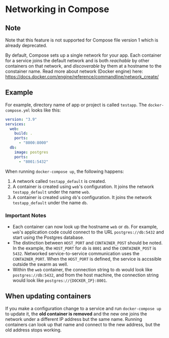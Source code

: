 # Networking in Compose

## Note

Note that this feature is not supported for Compose file version 1 which is already deprecated.

By default, Compose sets up a single network for your app. Each container for a service joins the default network and is both _reachable_ by other containers on that network, and _discoverable_ by them at a hostname to the constainer name. Read more about network (Docker engine) here: <https://docs.docker.com/engine/reference/commandline/network_create/>

## Example

For example, directory name of app or project is called `testapp`. The `docker-compose.yml` looks like this:

```yml
version: "3.9"
services:
  web:
    build: .
    ports:
      - "8000:8000"
  db:
    image: postgres
    ports:
      - "8001:5432"
```

When running `docker-compose up`, the following happens:

1. A network called `testapp_default` is created.
2. A container is created using `web`'s configuration. It joins the network `testapp_default` under the name `web`.
3. A container is created using `db`'s configuration. It joins the network `testapp_default` under the name `db`.

### Important Notes

- Each container can now look up the hostname `web` or `db`. For example, `web`'s application code could connect to the URL `postgres://db:5432` and start using the Postgres database.
- The distinction between `HOST_PORT` and `CONTAINER_POST` should be noted. In the example, the `HOST_PORT` for `db` is `8001` and the `CONTAINER_POST` is `5432`. Networked service-to-service communication uses the `CONTAINER_PORT`. When the `HOST_PORT` is defined, the service is accssible outside the swarm as well.
- Within the `web` container, the connection string to `db` would look like `postgres://db:5432`, and from the host machine, the connection string would look like `postgres://{DOCKER_IP}:8001`.

## When updating containers

If you make a configuration change to a service and run `docker-compose up` to update it, the **old container is removed** and the new one joins the network under a different IP address but the same name. Running containers can look up that name and connect to the new address, but the old address stops working.